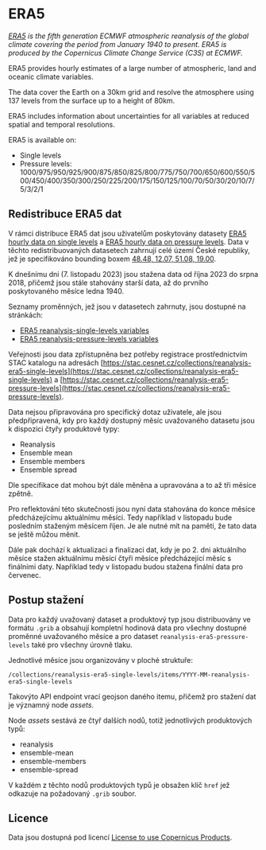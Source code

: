 # ERA5

*[ERA5](https://www.ecmwf.int/en/forecasts/dataset/ecmwf-reanalysis-v5) is the fifth generation ECMWF atmospheric reanalysis of the global climate covering the period from January 1940 to present. ERA5 is produced by the Copernicus Climate Change Service (C3S) at ECMWF.*

ERA5 provides hourly estimates of a large number of atmospheric, land and oceanic climate variables.

The data cover the Earth on a 30km grid and resolve the atmosphere using 137 levels from the surface up to a height of 80km.

ERA5 includes information about uncertainties for all variables at reduced spatial and temporal resolutions.

ERA5 is available on:

- Single levels
- Pressure levels: 1000/975/950/925/900/875/850/825/800/775/750/700/650/600/550/500/450/400/350/300/250/225/200/175/150/125/100/70/50/30/20/10/7/5/3/2/1

## Redistribuce ERA5 dat

V rámci distribuce ERA5 dat jsou uživatelům poskytovány datasety [ERA5 hourly data on single levels](https://cds.climate.copernicus.eu/cdsapp#!/dataset/reanalysis-era5-single-levels) a [ERA5 hourly data on pressure levels](https://cds.climate.copernicus.eu/cdsapp#!/dataset/reanalysis-era5-pressure-levels). Data v těchto redistribuovaných datasetech zahrnují celé území České republiky, jež je specifikováno bounding boxem [48.48, 12.07, 51.08, 19.00](http://bboxfinder.com/#48.480000,12.070000,51.080000,19.00000).

K dnešnímu dni (7. listopadu 2023) jsou stažena data od října 2023 do srpna 2018, přičemž jsou stále stahovány starší data, až do prvního poskytovaného měsíce ledna 1940.

Seznamy proměnných, jež jsou v datasetech zahrnuty, jsou dostupné na stránkách:

- [ERA5 reanalysis-single-levels variables](../../related/collgs/ERA5_reanalysis-era5-single-levels_variables)
- [ERA5 reanalysis-pressure-levels variables](../../related/collgs/ERA5_reanalysis-era5-pressure-levels_variables)

Veřejnosti jsou data zpřístupněna bez potřeby registrace prostřednictvím STAC katalogu na adresách [https://stac.cesnet.cz/collections/reanalysis-era5-single-levels](https://stac.cesnet.cz/collections/reanalysis-era5-single-levels) a [https://stac.cesnet.cz/collections/reanalysis-era5-pressure-levels](https://stac.cesnet.cz/collections/reanalysis-era5-pressure-levels).

Data nejsou připravována pro specifický dotaz uživatele, ale jsou předpřipravená, kdy pro každý dostupný měsíc uvažovaného datasetu jsou k dispozici čtyřy produktové typy:

- Reanalysis
- Ensemble mean
- Ensemble members
- Ensemble spread

Dle specifikace dat mohou být dále měněna a upravována a to až tři měsíce zpětně.

Pro reflektování této skutečnosti jsou nyní data stahována do konce měsíce předcházejícímu aktuálnímu měsíci. Tedy například v listopadu bude posledním staženým měsícem říjen. Je ale nutné mít na paměti, že tato data se ještě můžou měnit.

Dále pak dochází k aktualizaci a finalizaci dat, kdy je po 2. dni aktuálního měsíce stažen aktuálnímu měsící čtyři měsíce předcházející měsíc s finálními daty. Například tedy v listopadu budou stažena finální data pro červenec.

## Postup stažení

Data pro každý uvažovaný dataset a produktový typ jsou distribuovány ve formátu `.grib` a obsahují kompletní hodinová data pro všechny dostupné proměnné uvažovaného měsíce a pro dataset `reanalysis-era5-pressure-levels` také pro všechny úrovně tlaku.

Jednotlivé měsíce jsou organizovány v ploché struktuře:

`/collections/reanalysis-era5-single-levels/items/YYYY-MM-reanalysis-era5-single-levels`

Takovýto API endpoint vrací geojson daného itemu, přičemž pro stažení dat je významný node *assets*.

Node *assets* sestává ze čtyř dalších nodů, totiž jednotlivých produktových typů:

- reanalysis
- ensemble-mean
- ensemble-members
- ensemble-spread

V každém z těchto nodů produktových typů je obsažen klíč `href` jež odkazuje na požadovaný `.grib` soubor.

## Licence

Data jsou dostupná pod licencí [License to use Copernicus Products](https://cds.climate.copernicus.eu/api/v2/terms/static/licence-to-use-copernicus-products.pdf).
